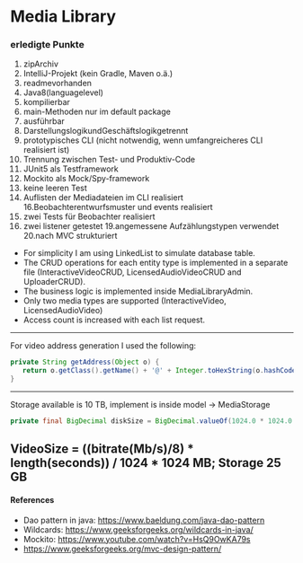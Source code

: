 # Media Library
### erledigte Punkte

1. zipArchiv 
2. IntelliJ-Projekt (kein Gradle, Maven o.ä.) 
3. readmevorhanden 
4. Java8(languagelevel) 
5. kompilierbar 
6. main-Methoden nur im default package 
7. ausführbar 
8. DarstellungslogikundGeschäftslogikgetrennt 
9. prototypisches CLI (nicht notwendig, wenn umfangreicheres CLI realisiert ist) 
11. Trennung zwischen Test- und Produktiv-Code 
12. JUnit5 als Testframework 
13. Mockito als Mock/Spy-framework 
14. keine leeren Test 
15. Auflisten der Mediadateien im CLI realisiert 16.Beobachterentwurfsmuster und events realisiert
17. zwei Tests für Beobachter realisiert 
18. zwei listener getestet 19.angemessene Aufzählungstypen verwendet 20.nach MVC strukturiert



* For simplicity I am using LinkedList to simulate database table.
* The CRUD operations for each entity type is implemented in a separate file (InteractiveVideoCRUD, LicensedAudioVideoCRUD and UploaderCRUD).
* The business logic is implemented inside MediaLibraryAdmin.
* Only two media types are supported (InteractiveVideo, LicensedAudioVideo)
* Access count is increased with each list request.

-------
For video address generation I used the following:
```java
private String getAddress(Object o) {
   return o.getClass().getName() + '@' + Integer.toHexString(o.hashCode());
}
```
-------
Storage available is 10 TB, implement is inside model -> MediaStorage
```java
private final BigDecimal diskSize = BigDecimal.valueOf(1024.0 * 1024.0 * 10);


```

VideoSize = ((bitrate(Mb/s)/8) * length(seconds)) / 1024 * 1024 MB;
Storage 25 GB
-----
#### References
* Dao pattern in java: https://www.baeldung.com/java-dao-pattern
* Wildcards: https://www.geeksforgeeks.org/wildcards-in-java/
* Mockito: https://www.youtube.com/watch?v=HsQ9OwKA79s
* https://www.geeksforgeeks.org/mvc-design-pattern/